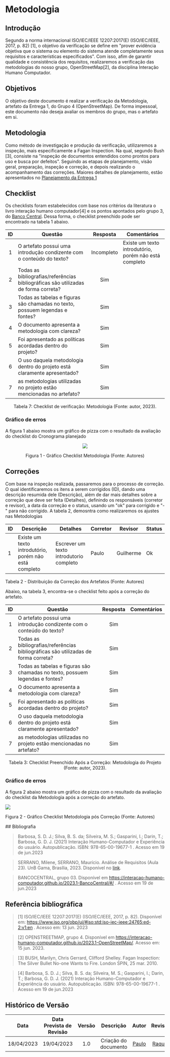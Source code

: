 # Metodologia

## Introdução

Segundo a norma internacional ISO/IEC/IEEE 12207:2017(E) (ISO/IEC/IEEE, 2017, p. 82) [1], o objetivo da verificação se define em "prover evidência objetiva que o sistema ou elemento do sistema atende completamente seus requisitos e características especificados". Com isso, afim de garantir qualidade e consistência dos requisitos, realizaremos a verificação das metodologias do nosso grupo, OpenStreetMap[2], da disciplina Interação Humano Computador.

## Objetivos
O objetivo deste documento é realizar a verificação da Metodologia, artefato da Entrega 1, do Grupo 4 (OpenStreetMap). De forma impessoal, este documento não deseja avaliar os membros do grupo, mas o artefato em si.

## Metodologia

Como método de investigação e produção da verificação, utilizaremos a inspeção, mais especificamente a Fagan Inspection. Na qual, segundo Bush [3], consiste na "inspeção de documentos entendidos como prontos para uso e busca por defeitos". Seguindo as etapas de planejamento, visão geral, preparação, inspeção e correção, e depois realizando o acompanhamento das correções. Maiores detalhes de planejamento, estão apresentados no [Planejamento da Entrega 1](../Entrega1/0planejamento.md)



## Checklist
Os checklists foram estabelecidos com base nos critérios da literatura o livro interação humano computador[4] e os pontos apontados pelo grupo 3, do [Banco Central](https://interacao-humano-computador.github.io/2023.1-BancoCentral/#/). Dessa forma, o checklist preenchido pode ser encontrado na tabela 1 abaixo.


| ID  | Questão                                                                      | Resposta | Comentários |
| :-: | ---------------------------------------------------------------------------- | :------: | ----------- |
| 1 | O artefato possui uma introdução condizente com o conteúdo do texto? |Incompleto| Existe um texto introdutório, porém não está completo|
| 2 | Todas as bibliografias/referências bibliográficas são utilizadas de forma correta? |Sim||
| 3 | Todas as tabelas e figuras são chamadas no texto, possuem legendas e fontes? |Sim||
|  4 | O documento apresenta a metodologia com clareza?              |  Sim        |             |
|  5  | Foi apresentado as políticas acordadas dentro do projeto?           |    Sim      |             |
|  6  |O uso daquela metodologia dentro do projeto está claramente apresentado?                         |        Sim  |             |
|  7  |  as metodologias utilizadas no projeto estão mencionadas no artefato?               |      Sim    |             |

<div style="text-align: center">
<p>
Tabela 7: Checklist de verificação: Metodologia (Fonte: autor, 2023).
</p>
</div>

### Gráfico de erros
A figura 1 abaixo mostra um gráfico de pizza com o resultado da avaliação do checklist do Cronograma planejado

<center>
<img src="../../assets/img/metodologia.PNG" ></img>
<p>Figura 1 - Gráfico Checklist Metodologia (Fonte: Autores)</p>
</center>

## Correções
Com base na inspeção realizada, passaremos para o processo de correção. O qual identificaremos os itens a serem corrigidos (ID), dando uma descrição resumida dele (Descrição), além de dar mais detalhes sobre a correção que deve ser feita (Detalhes), definindo os responsáveis (corretor e revisor), a data da correção e o status, usando um "ok" para corrigido e "-" para não corrigido. A tabela 2, demosntra como realizaremos os ajustes nas Metodologias

</center>

|ID |Descrição |Detalhes |Corretor|Revisor|Status|
|-------|------|------|---------|---|--|
|1 |Existe um texto introdutório, porém não está completo |Escrever um texto introdutorio completo |Paulo    | Guilherme |Ok|

<p>Tabela 2 - Distribuição da Correção dos Artefatos (Fonte: Autores)</p>
</center>

Abaixo, na tabela 3, encontra-se o checklist feito após a correção do artefato.
<center>

| ID  | Questão                                                                      | Resposta | Comentários |
| :-: | ---------------------------------------------------------------------------- | :------: | ----------- |
| 1 | O artefato possui uma introdução condizente com o conteúdo do texto? |Sim| |
| 2 | Todas as bibliografias/referências bibliográficas são utilizadas de forma correta? |Sim||
| 3 | Todas as tabelas e figuras são chamadas no texto, possuem legendas e fontes? |Sim||
|  4 | O documento apresenta a metodologia com clareza?              |  Sim        |             |
|  5  | Foi apresentado as políticas acordadas dentro do projeto?           |    Sim      |             |
|  6  |O uso daquela metodologia dentro do projeto está claramente apresentado?                         |        Sim  |             |
|  7  |  as metodologias utilizadas no projeto estão mencionadas no artefato?               |      Sim    |             |

<div style="text-align: center">
<p>
Tabela 3: Checklist Preenchido Após a Correção: Metodologia do Projeto  (Fonte: autor, 2023).
</p>
</div>

</center>


### Gráfico de erros
A figura 2 abaixo mostra um gráfico de pizza com o resultado da avaliação do checklist da Metodologia após a correção do artefato.

<img src="../../assets/img/Ferramentas-2.PNG" ></img>
<p>Figura 2 - Gráfico Checklist Metodologia pós Correção (Fonte: Autores)</p>
## Bibliografia

> Barbosa, S. D. J.; Silva, B. S. da; Silveira, M. S.; Gasparini, I.; Darin, T.; Barbosa, G. D. J. (2021) Interação Humano-Computador e Experiência do usuário. Autopublicação. ISBN: 978-65-00-19677-1 . Acesso em 19 de jun.2023

> SERRANO, Milene, SERRANO, Maurício. Análise de Requisitos (Aula 23). UnB Gama, Brasília, 2023. Disponível no [link](../assets/referencias/Requisitos%20-%20Aula%20023.pdf).

> BANCOCENTRAL, grupo 03. Disponível em https://interacao-humano-computador.github.io/2023.1-BancoCentral/#/ . Acesso em 19 de jun.2023



## Referência bibliográfica

> [1] ISO/IEC/IEEE 12207:2017(E) (ISO/IEC/IEEE, 2017, p. 82). Disponível em: https://www.iso.org/obp/ui/#iso:std:iso-iec-ieee:24765:ed-2:v1:en . Acesso em: 13 jun. 2023

> [2] OPENSTREETMAP, grupo 4. Disponível em https://interacao-humano-computador.github.io/2023.1-OpenStreetMap/. Acesso em: 15 jun. 2023.

> [3] BUSH, Marilyn, Chris Gerrard, Clifford Shelley. Fagan Inspection: The Silver Bullet No-one Wants to Fire. London SPIN, 25 mar. 2010.

> [4] Barbosa, S. D. J.; Silva, B. S. da; Silveira, M. S.; Gasparini, I.; Darin, T.; Barbosa, G. D. J. (2021) Interação Humano-Computador e Experiência do usuário. Autopublicação. ISBN: 978-65-00-19677-1 . Acesso em 19 de jun.2023

## Histórico de Versão
|    Data    | Data Prevista de Revisão | Versão |      Descrição       |                                                                Autor                                                                 |               Revisor               |
| :--------: | :----------------------: | :----: | :------------------: | :----------------------------------------------------------------------------------------------------------------------------------: | :---------------------------------: |
| 18/04/2023 |        19/04/2023        |  1.0   | Criação do documento | [Paulo](https://github.com/PauloVictorFS) | [Raquel](https://github.com/raqueleucaria)